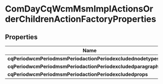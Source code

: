 
# ComDayCqWcmMsmImplActionsOrderChildrenActionFactoryProperties

## Properties
Name | Type | Description | Notes
------------ | ------------- | ------------- | -------------
**cqPeriodwcmPeriodmsmPeriodactionPeriodexcludednodetypes** | [**ConfigNodePropertyArray**](ConfigNodePropertyArray.md) |  |  [optional]
**cqPeriodwcmPeriodmsmPeriodactionPeriodexcludedparagraphitems** | [**ConfigNodePropertyArray**](ConfigNodePropertyArray.md) |  |  [optional]
**cqPeriodwcmPeriodmsmPeriodactionPeriodexcludedprops** | [**ConfigNodePropertyArray**](ConfigNodePropertyArray.md) |  |  [optional]



